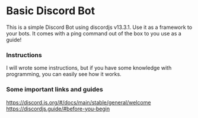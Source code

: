 # Basic Discord Bot

This is a simple Discord Bot using discordjs v13.3.1.
Use it as a framework to your bots. It comes with a ping command out of the box to you use as a guide!

### Instructions

I will wrote some instructions, but if you have some knowledge with programming, you can easily see how it works.

### Some important links and guides

https://discord.js.org/#/docs/main/stable/general/welcome
https://discordjs.guide/#before-you-begin